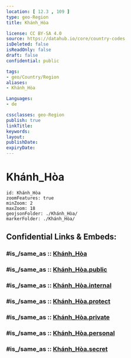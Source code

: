 ```yaml
---
location: [ 12.3 , 109 ] 
type: geo-Region
title: Khánh_Hòa

license: CC BY-SA 4.0
source: https://datahub.io/core/country-codes
isDeleted: false
isReadOnly: false
draft: false
confidential: public

tags:
- geo/Country/Region
aliases:
- Khánh_Hòa

Languages:
- de

cssclasses: geo-Region
publish: true
linkTitle: 
keywords: 
layout: 
publishDate: 
expiryDate: 
---
```


# Khánh_Hòa

```leaflet
id: Khánh_Hòa
zoomFeatures: true 
minZoom: 2 
maxZoom: 18
geojsonFolder: ./Khánh_Hòa/
markerFolder: ./Khánh_Hòa/
```


## Confidential Links & Embeds: 

### #is_/same_as :: [Khánh_Hòa](/_Standards/Earth/Continent/Asia/Asia~South~East/Vietnam/Provinces~Vietnam/Khánh_Hòa.md) 

### #is_/same_as :: [Khánh_Hòa.public](/_public/Earth/Continent/Asia/Asia~South~East/Vietnam/Provinces~Vietnam/Khánh_Hòa.public.md) 

### #is_/same_as :: [Khánh_Hòa.internal](/_internal/Earth/Continent/Asia/Asia~South~East/Vietnam/Provinces~Vietnam/Khánh_Hòa.internal.md) 

### #is_/same_as :: [Khánh_Hòa.protect](/_protect/Earth/Continent/Asia/Asia~South~East/Vietnam/Provinces~Vietnam/Khánh_Hòa.protect.md) 

### #is_/same_as :: [Khánh_Hòa.private](/_private/Earth/Continent/Asia/Asia~South~East/Vietnam/Provinces~Vietnam/Khánh_Hòa.private.md) 

### #is_/same_as :: [Khánh_Hòa.personal](/_personal/Earth/Continent/Asia/Asia~South~East/Vietnam/Provinces~Vietnam/Khánh_Hòa.personal.md) 

### #is_/same_as :: [Khánh_Hòa.secret](/_secret/Earth/Continent/Asia/Asia~South~East/Vietnam/Provinces~Vietnam/Khánh_Hòa.secret.md)

